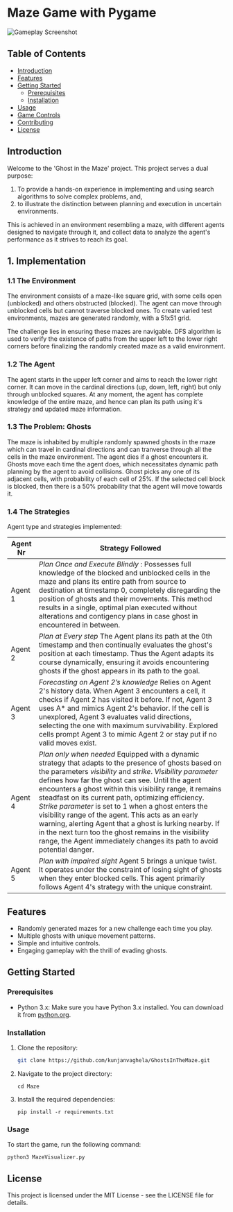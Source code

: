 # Maze Game with Pygame

![Gameplay Screenshot](screenshot.png)

## Table of Contents

- [Introduction](#introduction)
- [Features](#features)
- [Getting Started](#getting-started)
  - [Prerequisites](#prerequisites)
  - [Installation](#installation)
- [Usage](#usage)
- [Game Controls](#game-controls)
- [Contributing](#contributing)
- [License](#license)

## Introduction

Welcome to the 'Ghost in the Maze' project. This project serves a dual purpose:
1. To provide a hands-on experience in implementing and using search algorithms to solve complex problems, and,
2. to illustrate the distinction between planning and execution in uncertain environments.

This is achieved in an environment resembling a maze, with different agents designed to navigate through it, and collect data to analyze the agent's performance as it strives to reach its goal.

## 1. Implementation

### 1.1 The Environment

The environment consists of a maze-like square grid, with some cells open (unblocked) and others obstructed (blocked). The agent can move through unblocked cells but cannot traverse blocked ones. To create varied test environments, mazes are generated randomly, with a 51x51 grid.

The challenge lies in ensuring these mazes are navigable. DFS algorithm is used to verify the existence of paths from the upper left to the lower right corners before finalizing the randomly created maze as a valid environment.

### 1.2 The Agent
The agent starts in the upper left corner and aims to reach the lower right corner. It can move in the cardinal directions (up, down, left, right) but only through unblocked squares. At any moment, the agent has complete knowledge of the entire maze, and hence can plan its path using it's strategy and updated maze information.

### 1.3 The Problem: Ghosts
The maze is inhabited by multiple randomly spawned ghosts in the maze which can travel in cardinal directions and can tranverse through all the cells in the maze environment. The agent dies if a ghost encounters it. Ghosts move each time the agent does, which necessitates dynamic path planning by the agent to avoid collisions. Ghost picks any one of its adjacent cells, with probability of each cell of 25%. If the selected cell block is blocked, then there is a 50% probability that the agent will move towards it.

### 1.4 The Strategies
Agent type and strategies implemented:

Agent Nr | Strategy Followed
 ------------ | ------------- 
Agent 1 | *Plan Once and Execute Blindly* : Possesses full knowledge of the blocked and unblocked cells in the maze and plans its entire path from source to destination at timestamp 0, completely disregarding the position of ghosts and their movements. This method results in a single, optimal plan executed without alterations and contigency plans in case ghost in encountered in between.
Agent 2 | *Plan at Every step* The Agent plans its path at the 0th timestamp and then continually evaluates the ghost's position at each timestamp. Thus the Agent adapts its course dynamically, ensuring it avoids encountering ghosts if the ghost appears in its path to the goal.
Agent 3 | *Forecasting on Agent 2’s knowledge* Relies on Agent 2's history data. When Agent 3 encounters a cell, it checks if Agent 2 has visited it before. If not, Agent 3 uses A* and mimics Agent 2's behavior. If the cell is unexplored, Agent 3 evaluates valid directions, selecting the one with maximum survivability. Explored cells prompt Agent 3 to mimic Agent 2 or stay put if no valid moves exist.
Agent 4 | *Plan only when needed* Equipped with a dynamic strategy that adapts to the presence of ghosts based on the parameters _visibility_ and _strike_. _Visibility parameter_ defines how far the ghost can see. Until the agent encounters a ghost within this visibility range, it remains steadfast on its current path, optimizing efficiency. _Strike parameter_ is set to 1 when a ghost enters the visibility range of the agent. This acts as an early warning, alerting Agent that a ghost is lurking nearby. If in the next turn too the ghost remains in the visibility range, the Agent immediately changes its path to avoid potential danger.
Agent 5 | *Plan with impaired sight* Agent 5 brings a unique twist. It operates under the constraint of losing sight of ghosts when they enter blocked cells. This agent primarily follows Agent 4's strategy with the unique constraint.



## Features

- Randomly generated mazes for a new challenge each time you play.
- Multiple ghosts with unique movement patterns.
- Simple and intuitive controls.
- Engaging gameplay with the thrill of evading ghosts.

## Getting Started

### Prerequisites

- Python 3.x: Make sure you have Python 3.x installed. You can download it from [python.org](https://www.python.org/downloads/).

### Installation

1. Clone the repository:

   ```bash
   git clone https://github.com/kunjanvaghela/GhostsInTheMaze.git
   ```

2. Navigate to the project directory:
    ```
    cd Maze
    ```

3. Install the required dependencies:
    ```
    pip install -r requirements.txt
    ```

### Usage

To start the game, run the following command:
```
python3 MazeVisualizer.py
```

## License
This project is licensed under the MIT License - see the LICENSE file for details.
